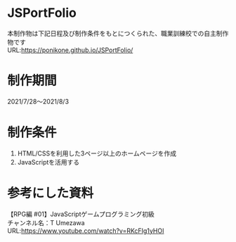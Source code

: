 # JSPortFolio
本制作物は下記日程及び制作条件をもとにつくられた、職業訓練校での自主制作物です<br>
URL:https://ponikone.github.io/JSPortFolio/
# 制作期間
2021/7/28～2021/8/3

# 制作条件
1. HTML/CSSを利用した3ページ以上のホームページを作成
2. JavaScriptを活用する
# 参考にした資料
【RPG編 #01】JavaScriptゲームプログラミング初級<br>
チャンネル名：T Umezawa<br>
URL:https://www.youtube.com/watch?v=RKcFIg1yHOI
